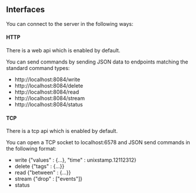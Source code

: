 ## Interfaces

You can connect to the server in the following ways:

#### HTTP

There is a web api which is enabled by default.

You can send commands by sending JSON data to endpoints matching the standard command types:
 
  * http://localhost:8084/write
  * http://localhost:8084/delete
  * http://localhost:8084/read
  * http://localhost:8084/stream
  * http://localhost:8084/status
  
  
#### TCP

There is a tcp api which is enabled by default.

You can open a TCP socket to localhost:6578 and JSON send commands in the following format:

  * write {"values" : {...}, "time" : unixstamp.12112312}
  * delete {"tags" : {...}}
  * read  {"between" : {...}}
  * stream {"drop" : ["events"]}
  * status